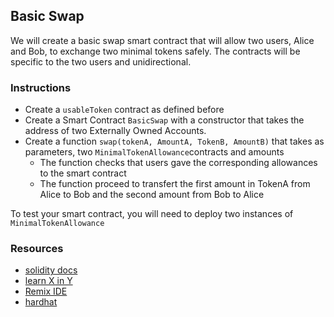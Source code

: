 ## Basic Swap

We will create a basic swap smart contract that will allow two users, Alice and Bob, to exchange two minimal tokens safely. The contracts will be specific to the two users and unidirectional.

### Instructions

- Create a `usableToken` contract as defined before
- Create a Smart Contract `BasicSwap` with a constructor that takes the address of two Externally Owned Accounts. 
- Create a function `swap(tokenA, AmountA, TokenB, AmountB)` that takes as parameters, two `MinimalTokenAllowance`contracts and amounts
    - The function checks that users gave the corresponding allowances to the smart contract
    - The function proceed to transfert the first amount in TokenA from Alice to Bob and the second amount from Bob to Alice

To test your smart contract, you will need to deploy two instances of `MinimalTokenAllowance`


### Resources

- [solidity docs](https://docs.soliditylang.org/)
- [learn X in Y](https://learnxinyminutes.com/docs/solidity/)
- [Remix IDE](https://remix.ethereum.org)
- [hardhat](https://hardhat.org)
